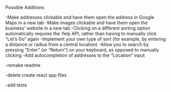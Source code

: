 Possible Additions

-Make addresses clickable and have them open the address in Google Maps in a new tab
-Make images clickable and have them open the business’ website in a new tab
-Clicking on a different sorting option automatically requires the Yelp API, rather than having to manually click “Let’s Go” again
-Implement your own type of sort (for example, by entering a distance or radius from a central location)
-Allow you to search by pressing “Enter” (or “Return”) on your keyboard, as opposed to manually clicking
-Add autocompletion of addresses to the “Location” input


-remake readme

-delete create react app files

-add tests